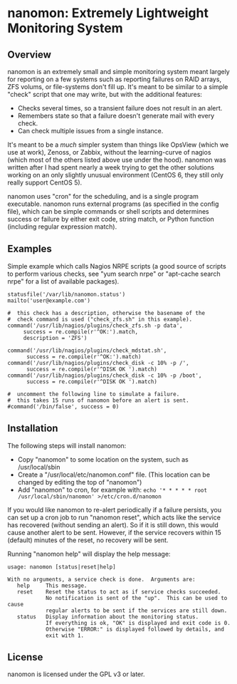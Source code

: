 nanomon: Extremely Lightweight Monitoring System
================================================

Overview
--------

nanomon is an extremely small and simple monitoring system meant largely
for reporting on a few systems such as reporting failures on RAID arrays,
ZFS volums, or file-systems don't fill up.  It's meant to be similar to
a simple "check" script that one may write, but with the additional
features:

   - Checks several times, so a transient failure does not result in an alert.
   - Remembers state so that a failure doesn't generate mail with every check.
   - Can check multiple issues from a single instance.

It's meant to be a *much* simpler system than things like OpsView (which we
use at work), Zenoss, or Zabbix, without the learning-curve of nagios
(which most of the others listed above use under the hood).  nanomon was
written after I had spent nearly a week trying to get the other solutions
working on an only slightly unusual environment (CentOS 6, they still only
really support CentOS 5).

nanomon uses "cron" for the scheduling, and is a single program executable.
nanomon runs external programs (as specified in the config file), which can
be simple commands or shell scripts and determines success or failure by
either exit code, string match, or Python function (including regular
expression match).

Examples
--------

Simple example which calls Nagios NRPE scripts (a good source of scripts to
perform various checks, see "yum search nrpe" or "apt-cache search nrpe"
for a list of available packages).

    statusfile('/var/lib/nanomon.status')
    mailto('user@example.com')

    #  this check has a description, otherwise the basename of the
    #  check command is used ("check_zfs.sh" in this example).
    command('/usr/lib/nagios/plugins/check_zfs.sh -p data',
         success = re.compile(r'^OK:').match,
         description = 'ZFS')

    command('/usr/lib/nagios/plugins/check_mdstat.sh',
          success = re.compile(r'^OK:').match)
    command('/usr/lib/nagios/plugins/check_disk -c 10% -p /',
          success = re.compile(r'^DISK OK ').match)
    command('/usr/lib/nagios/plugins/check_disk -c 10% -p /boot',
          success = re.compile(r'^DISK OK ').match)

    #  uncomment the following line to simulate a failure.
    #  this takes 15 runs of nanomon before an alert is sent.
    #command('/bin/false', success = 0)

Installation
------------

The following steps will install nanomon:

   - Copy "nanomon" to some location on the system, such as /usr/local/sbin
   - Create a "/usr/local/etc/nanomon.conf" file.  (This location can be
     changed by editing the top of "nanomon")
   - Add "nanomon" to cron, for example with: `echo '* * * * * root
     /usr/local/sbin/nanomon' >/etc/cron.d/nanomon`

If you would like nanomon to re-alert periodically if a failure persists,
you can set up a cron job to run "nanomon reset", which acts like the
service has recovered (without sending an alert).  So if it is still down,
this would cause another alert to be sent.  However, if the service
recovers within 15 (default) minutes of the reset, no recovery will be
sent.

Running "nanomon help" will display the help message:

    usage: nanomon [status|reset|help]

    With no arguments, a service check is done.  Arguments are:
       help     This message.
       reset    Reset the status to act as if service checks succeeded.
                No notification is sent of the "up".  This can be used to cause
                regular alerts to be sent if the services are still down.
       status   Display information about the monitoring status.
                If everything is ok, "OK" is displayed and exit code is 0.
                Otherwise "ERROR:" is displayed followed by details, and
                exit with 1.

License
-------

nanomon is licensed under the GPL v3 or later.
